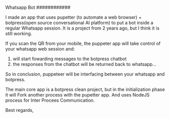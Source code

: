 Whatsapp Bot
############

I made an app that uses pupetter (to automate a web browser) + botpress(open source conversational AI platform) to put a bot inside a regular Whatsapp session.
It is a project from 2 years ago, but I think it is still working.

If you scan the QR from your mobile, the puppeter app will take control of your whatsapp web session and:
1) will start fowarding messages to the botpress chatbot
2) the responses from the chatbot will be returned back to whatsapp...

So in conclusion, puppeteer will be interfacing between your whatsapp and botpress.

The main core app is a botpress clean project, but in the initialization phase it will Fork another process with the pupetter app.
And uses NodeJS process for Inter Procees Communication.

Best regards,


